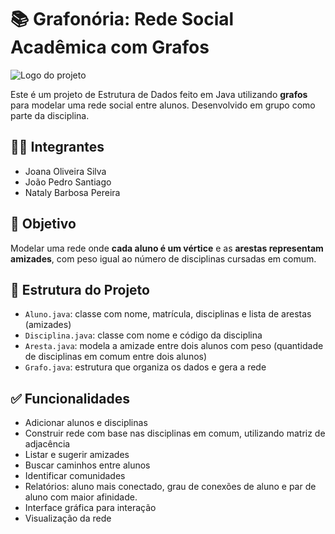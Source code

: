# 📚 Grafonória: Rede Social Acadêmica com Grafos

![Logo do projeto](https://example.com/logo.png)

Este é um projeto de Estrutura de Dados feito em Java utilizando **grafos** para modelar uma rede social entre alunos. Desenvolvido em grupo como parte da disciplina. 

## 👩‍💻 Integrantes
- Joana Oliveira Silva
- João Pedro Santiago
- Nataly Barbosa Pereira

## 🎯 Objetivo

Modelar uma rede onde **cada aluno é um vértice** e as **arestas representam amizades**, com peso igual ao número de disciplinas cursadas em comum.

## 🧱 Estrutura do Projeto

- `Aluno.java`: classe com nome, matrícula, disciplinas e lista de arestas (amizades)
- `Disciplina.java`: classe com nome e código da disciplina
- `Aresta.java`: modela a amizade entre dois alunos com peso (quantidade de disciplinas em comum entre dois alunos)
- `Grafo.java`: estrutura que organiza os dados e gera a rede

## ✅ Funcionalidades

- Adicionar alunos e disciplinas
- Construir rede com base nas disciplinas em comum, utilizando matriz de adjacência 
- Listar e sugerir amizades
- Buscar caminhos entre alunos
- Identificar comunidades
- Relatórios: aluno mais conectado, grau de conexões de aluno e par de aluno com maior afinidade.
- Interface gráfica para interação
- Visualização da rede 
